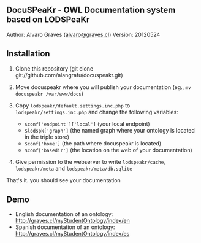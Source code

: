 DocuSPeaKr - OWL Documentation system based on LODSPeaKr
-------------------------------------------------
Author: Alvaro Graves (alvaro@graves.cl)
Version: 20120524

Installation
------------

1. Clone this repository (git clone git://github.com/alangrafu/docuspeakr.git)
2. Move docuspeakr where you will publish your documentation (eg., `mv docuspeakr /var/www/docs`)
3. Copy `lodspeakr/default.settings.inc.php` to `lodspeakr/settings.inc.php` and change the following variables:
   * `$conf['endpoint']['local']` (your local endpoint)
   * `$lodspk['graph']` (the named graph where your ontology is located in the triple store)
   * `$conf['home']` (the path where docuspeakr is located)
   * `$conf['basedir']` (the location on the web of your documentation)

4. Give permission to the webserver to write `lodspeakr/cache`, `lodspeakr/meta` and `lodspeakr/meta/db.sqlite`

That's it. you should see your documentation


Demo
----

* English documentation of an ontology: http://graves.cl/myStudentOntology/index/en
* Spanish documentation of an ontology: http://graves.cl/myStudentOntology/index/es
